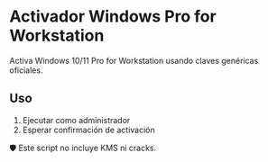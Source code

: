 # Activador Windows Pro for Workstation

Activa Windows 10/11 Pro for Workstation usando claves genéricas oficiales.

## Uso
1. Ejecutar como administrador
2. Esperar confirmación de activación

🛡 Este script no incluye KMS ni cracks.
